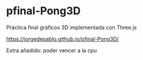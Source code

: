 # pfinal-Pong3D
Práctica final gráficos 3D implementada con Three.js

https://jorgedepablo.github.io/pfinal-Pong3D/

Extra añadido: poder vencer a la cpu 

